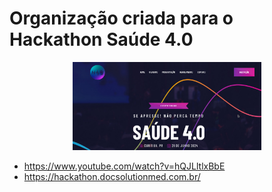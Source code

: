 # Organização criada para o Hackathon Saúde 4.0 
<p align="center">
<img src="hackathon.png" width="60%">
</p>

- https://www.youtube.com/watch?v=hQJLltlxBbE
- https://hackathon.docsolutionmed.com.br/


